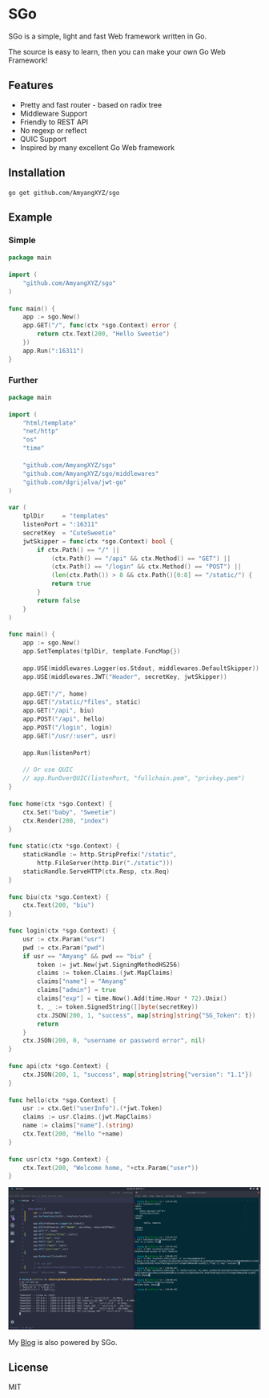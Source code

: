 # SGo

SGo is a simple, light and fast Web framework written in Go. 

The source is easy to learn, then you can make your own Go Web Framework!

## Features

- Pretty and fast router - based on radix tree
- Middleware Support
- Friendly to REST API
- No regexp or reflect
- QUIC Support
- Inspired by many excellent Go Web framework

## Installation

`go get github.com/AmyangXYZ/sgo`

## Example

### Simple

```go
package main

import (
    "github.com/AmyangXYZ/sgo"
)

func main() {
    app := sgo.New()
    app.GET("/", func(ctx *sgo.Context) error {
        return ctx.Text(200, "Hello Sweetie")
    })
    app.Run(":16311")
}

```

### Further

```go
package main

import (
    "html/template"
    "net/http"
    "os"
    "time"

    "github.com/AmyangXYZ/sgo"
    "github.com/AmyangXYZ/sgo/middlewares"
    "github.com/dgrijalva/jwt-go"
)

var (
    tplDir     = "templates"
    listenPort = ":16311"
    secretKey  = "CuteSweetie"
    jwtSkipper = func(ctx *sgo.Context) bool {
        if ctx.Path() == "/" ||
            (ctx.Path() == "/api" && ctx.Method() == "GET") ||
            (ctx.Path() == "/login" && ctx.Method() == "POST") ||
            (len(ctx.Path()) > 8 && ctx.Path()[0:8] == "/static/") {
            return true
        }
        return false
    }
)

func main() {
    app := sgo.New()
    app.SetTemplates(tplDir, template.FuncMap{})

    app.USE(middlewares.Logger(os.Stdout, middlewares.DefaultSkipper))
    app.USE(middlewares.JWT("Header", secretKey, jwtSkipper))

    app.GET("/", home)
    app.GET("/static/*files", static)
    app.GET("/api", biu)
    app.POST("/api", hello)
    app.POST("/login", login)
    app.GET("/usr/:user", usr)

    app.Run(listenPort)

    // Or use QUIC
    // app.RunOverQUIC(listenPort, "fullchain.pem", "privkey.pem")
}

func home(ctx *sgo.Context) {
    ctx.Set("baby", "Sweetie")
    ctx.Render(200, "index")
}

func static(ctx *sgo.Context) {
    staticHandle := http.StripPrefix("/static",
        http.FileServer(http.Dir("./static")))
    staticHandle.ServeHTTP(ctx.Resp, ctx.Req)
}

func biu(ctx *sgo.Context) {
    ctx.Text(200, "biu")
}

func login(ctx *sgo.Context) {
    usr := ctx.Param("usr")
    pwd := ctx.Param("pwd")
    if usr == "Amyang" && pwd == "biu" {
        token := jwt.New(jwt.SigningMethodHS256)
        claims := token.Claims.(jwt.MapClaims)
        claims["name"] = "Amyang"
        claims["admin"] = true
        claims["exp"] = time.Now().Add(time.Hour * 72).Unix()
        t, _ := token.SignedString([]byte(secretKey))
        ctx.JSON(200, 1, "success", map[string]string{"SG_Token": t})
        return
    }
    ctx.JSON(200, 0, "username or password error", nil)
}

func api(ctx *sgo.Context) {
    ctx.JSON(200, 1, "success", map[string]string{"version": "1.1"})
}

func hello(ctx *sgo.Context) {
    usr := ctx.Get("userInfo").(*jwt.Token)
    claims := usr.Claims.(jwt.MapClaims)
    name := claims["name"].(string)
    ctx.Text(200, "Hello "+name)
}

func usr(ctx *sgo.Context) {
    ctx.Text(200, "Welcome home, "+ctx.Param("user"))
}

```

![example](https://raw.githubusercontent.com/AmyangXYZ/sgo/master/example/example.png)

My [Blog](https://amyang.xyz) is also powered by SGo.

## License

MIT